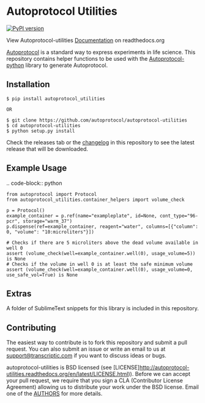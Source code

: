 # Autoprotocol Utilities

[![PyPI version](https://img.shields.io/pypi/v/autoprotocol-utilities.svg?maxAge=2592000)](https://pypi.python.org/pypi/autoprotocol-utilities)

View Autoprotocol-utilities [Documentation](http://autoprotocol-utilities.readthedocs.org/en/latest/) on readthedocs.org

[Autoprotocol](http://www.autoprotocol.org) is a standard way to express
experiments in life science. This repository contains helper functions to be used with the [Autoprotocol-python](https://github.com/autoprotocol/autoprotocol-python) library to generate Autoprotocol.

## Installation

	$ pip install autoprotocol_utilities

	OR
	
    $ git clone https://github.com/autoprotocol/autoprotocol-utilities
    $ cd autoprotocol-utilities
    $ python setup.py install

 Check the releases tab or the [changelog](http://autoprotocol-utilities.readthedocs.org/en/latest/changelog.html) in this repository to see the latest release that will be downloaded.

## Example Usage

.. code-block:: python

	from autoprotocol import Protocol
	from autoprotocol_utilities.container_helpers import volume_check

	p = Protocol()
	example_container = p.ref(name="exampleplate", id=None, cont_type="96-pcr", storage="warm_37")
	p.dispense(ref=example_container, reagent="water", columns=[{"column": 0, "volume": "10:microliters"}])

	# Checks if there are 5 microliters above the dead volume available in well 0
	assert (volume_check(well=example_container.well(0), usage_volume=5)) is None
	# Checks if the volume in well 0 is at least the safe minimum volume
	assert (volume_check(well=example_container.well(0), usage_volume=0, use_safe_vol=True) is None

## Extras

A folder of SublimeText snippets for this library is included in this repository.

## Contributing

The easiest way to contribute is to fork this repository and submit a pull
request.  You can also submit an issue or write an email to us at
support@transcriptic.com if you want to discuss ideas or bugs.

autoprotocol-utilities is BSD licensed (see [LICENSE]http://autoprotocol-utilities.readthedocs.org/en/latest/LICENSE.html)).
Before we can accept your pull request, we require that you sign a CLA (Contributor License Agreement)
allowing us to distribute your work under the BSD license. Email one of the [AUTHORS](http://autoprotocol-utilities.readthedocs.org/en/latest/AUTHORS.html) for more details.
